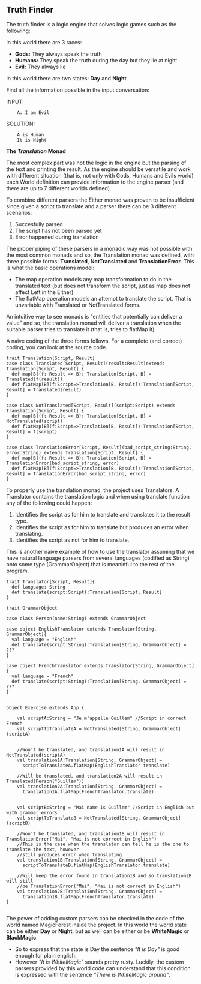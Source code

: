 ## Truth Finder

The truth finder is a logic engine that solves logic games such as the following:

In this world there are 3 races:
- **Gods:** They always speak the truth
- **Humans:** They speak the truth during the day but they lie at night
- **Evil:** They always lie

In this world there are two states: **Day** and **Night**

Find all the information possible in the input conversation:

INPUT:
```
    A: I am Evil
```

SOLUTION:
```
    A is Human
    It is Night
```

**The _Translation_ Monad**

The most complex part was not the logic in the engine but the parsing of the text and printing the result. As the engine should be versatile and work with different situation (that is, not only with Gods, Humans and Evils world) each World definition can provide information to the engine parser (and there are up to 7 different worlds defined).

To combine different parsers the Either monad was proven to be insufficient since given a script to translate and a parser there can be 3 different scenarios: 
1) Succesfully parsed 
2) The script has not been parsed yet
3) Error happened during translation

The proper piping of these parsers in a monadic way was not possible with the most common monads and so, the Translation monad was defined, with three possible forms: **Translated**, **NotTranslated** and **TranslationError**. This is what the basic operations model: 
- The map operation models any map transformation to do in the translated text (but does not transform the script, just as map does not affect Left in the Either)
- The flatMap operation models an attempt to translate the script. That is unvariable with Translated or NotTranslated forms.

An intuitive way to see monads is "entities that potentially can deliver a value" and so, the translation monad will deliver a translation when the suitable parser tries to translate it (that is, tries to flatMap it)

A naive coding of the three forms follows. For a complete (and correct) coding, you can look at the source code.
```
trait Translation[Script, Result]
case class Translated[Script, Result](result:Result)extends Translation[Script, Result] {
  def map[B](f: Result => B): Translation[Script, B] = Translated(f(result))
  def flatMap[B](f:Script=>Translation[B, Result]):Translation[Script, Result] = Translated(result)
}

case class NotTranslated[Script, Result](script:Script) extends Translation[Script, Result] {
  def map[B](f: Result => B): Translation[Script, B] = NotTranslated(script)
  def flatMap[B](f:Script=>Translation[B, Result]):Translation[Script, Result] = f(script)
}

case class TranslationError[Script, Result](bad_script_string:String, error:String) extends Translation[Script, Result] {
  def map[B](f: Result => B): Translation[Script, B] = TranslationError(bad_script_string, error)
  def flatMap[B](f:Script=>Translation[B, Result]):Translation[Script, Result] = TranslationError(bad_script_string, error)
}
```

To properly use the translation monad, the project uses Translators. A Translator contains the translation logic and when using translate function any of the following could happen:
1) Identifies the script as for him to translate and translates it to the result type. 
2) Identifies the script as for him to translate but produces an error when translating.
3) Identifies the script as not for him to translate.

This is another naive example of how to use the translator assuming that we have natural language parsers from several languages (codified as String) onto some type (GrammarObject) that is meaninful to the rest of the program.

```
trait Translator[Script, Result]{
  def language: String
  def translate(script:Script):Translation[Script, Result]
}

trait GrammarObject

case class Person(name:String) extends GrammarObject

case object EnglishTranslator extends Translator[String, GrammarObject]{
  val language = "English"
  def translate(script:String):Translation[String, GrammarObject] = ???
}

case object FrenchTranslator extends Translator[String, GrammarObject]{
  val language = "French"
  def translate(script:String):Translation[String, GrammarObject] = ???
}


object Exercise extends App {

    val scriptA:String = "Je m'appelle Guillem" //Script in correct French
    val scriptToTranslateA = NotTranslated[String, GrammarObject](scriptA)


    //Won't be translated, and translation1A will result in NotTranslated(scriptA)
    val translation1A:Translation[String, GrammarObject] =
      scriptToTranslateA.flatMap(EnglishTranslator.translate)

    //Will be translated, and translation2A will result in Translated(Person("Guillem"))
    val translation2A:Translation[String, GrammarObject] =
      translation1A.flatMap(FrenchTranslator.translate)


    val scriptB:String = "Mai name is Guillem" //Script in English but with grammar errors
    val scriptToTranslateB = NotTranslated[String, GrammarObject](scriptB)

    //Won't be translated, and translation1B will result in TranslationError("Mai", "Mai is not correct in English")
    //This is the case when the translator can tell he is the one to translate the text, however
    //still produces error when translating
    val translation1B:Translation[String, GrammarObject] =
      scriptToTranslateB.flatMap(EnglishTranslator.translate)

    //Will keep the error found in translation1B and so translation2B will still 
    //be TranslationError("Mai", "Mai is not correct in English")
    val translation2B:Translation[String, GrammarObject] =
      translation1B.flatMap(FrenchTranslator.translate)
}
      
```

The power of adding custom parsers can be checked in the code of the world named MagicForest inside the project. In this world the world state can be either **Day** or **Night**, but as well can be either or be **WhiteMagic** or **BlackMagic**.
- So to express that the state is Day the sentence _"It is Day"_ is good enough for plain english. 
- However _"It is WhiteMagic"_ sounds pretty rusty. Luckily, the custom parsers provided by this world code can understand that this condition is expressed with the sentence _"There is WhiteMagic around"_.
